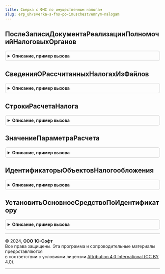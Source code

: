 ```yaml
---
title: Сверка с ФНС по имущественным налогам
slug: erp_uh/sverka-s-fns-po-imuschestvennym-nalogam
---
```



## ПослеЗаписиДокументаРеализацииПолномочийНалоговыхОрганов
<details style="margin: 1em 0; padding: 0.5em; border: 1px solid #ccc; border-radius: 6px;">

<summary style="font-weight: bold; cursor: pointer;">Описание, пример вызова</summary>

```bsl

// Срабатывает после записи объекта ДокументРеализацииПолномочийНалоговыхОрганов, когда уже записаны его файлы.
//
// Параметры:
//  Сообщение - СправочникСсылка.ДокументыРеализацииПолномочийНалоговыхОрганов - Входящее сообщение от ФНС
//  Файлы - Массив из Структура - содержит:
// 		* Адрес - Строка - Адрес во временном хранилище.
// 		* ИмяФайла - Строка - Имя файла с расширением.
Процедура ПослеЗаписиДокументаРеализацииПолномочийНалоговыхОрганов(Сообщение, Файлы) Экспорт
```

Пример вызова
```bsl
СверкаСФНСПоИмущественнымНалогам.ПослеЗаписиДокументаРеализацииПолномочийНалоговыхОрганов(Сообщение, Файлы) 
```
</details>

## СведенияОРассчитанныхНалогахИзФайлов
<details style="margin: 1em 0; padding: 0.5em; border: 1px solid #ccc; border-radius: 6px;">

<summary style="font-weight: bold; cursor: pointer;">Описание, пример вызова</summary>

```bsl

// Собирает подробности о содержимом файлов с расчетом налогов.
// Используется как первая итерация обработки содержимого файлов.
//
// Параметры:
//  Файлы - Массив из Структура - массив описаний вложений документа - содержит:
//        * Адрес - Строка - адрес файла во временном хранилище или
//        * Данные - ДвоичныеДанные - данные файла.
//        * ИмяФайла - Строка - Имя файла с расширением.
//  Отбор - Структура - отбор данных из файлов. Возможные свойства - содержит:
//           * Организация - СправочникСсылка.Организации
//           * Налог - ПеречислениеСсылка.ВидыИмущественныхНалогов
//           * НалоговыйПериод - Дата
//  ТекстОшибки - Строка - Описание возникших при выполнении процедуры ошибок.
//
// Возвращаемое значение:
//  Структура - содержит:
//         * РассчитанныеНалоги - ТаблицаЗначений - таблица расчетов налогов, которые содержатся в файлах
//         * ИмяПервогоФайла - Строка - имя файла без расширения, которое записано внутри первого файла массива
//
Функция СведенияОРассчитанныхНалогахИзФайлов(Файлы, Отбор = Неопределено, ТекстОшибки = "") Экспорт
```

Пример вызова
```bsl
Результат = СверкаСФНСПоИмущественнымНалогам.СведенияОРассчитанныхНалогахИзФайлов(Файлы, Отбор, ТекстОшибки);
```
</details>

## СтрокиРасчетаНалога
<details style="margin: 1em 0; padding: 0.5em; border: 1px solid #ccc; border-radius: 6px;">

<summary style="font-weight: bold; cursor: pointer;">Описание, пример вызова</summary>

```bsl

// Выбирает строки расчета нужного налога из дерева структуры xml-файла
//
// Параметры:
//  ДеревоЗагрузки - ДеревоЗначений - результат разбора файла расчета налога
//  Налог - ПеречислениеСсылка.ВидыИмущественныхНалогов - налог, который нужно выбрать из файла
//
// Возвращаемое значение:
//  Массив - Массив из СтрокаДереваЗначений - с расчетом налога.
//
Функция СтрокиРасчетаНалога(ДеревоЗагрузки, Налог) Экспорт
```

Пример вызова
```bsl
Результат = СверкаСФНСПоИмущественнымНалогам.СтрокиРасчетаНалога(ДеревоЗагрузки, Налог) 
```
</details>

## ЗначениеПараметраРасчета
<details style="margin: 1em 0; padding: 0.5em; border: 1px solid #ccc; border-radius: 6px;">

<summary style="font-weight: bold; cursor: pointer;">Описание, пример вызова</summary>

```bsl

// Получает значение атрибута строки сведений об объекте налогообложения.
//
// Параметры:
//  СтрокаРасчета - СтрокаДереваЗначений - строка дерева узлов, полученного из xml-файла
//                  с расчетом налога.
//  ИмяПараметра - Строка - наименование атрибута узла со сведениями об объекте налогообложения.
//
// Возвращаемое значение:
//  Строка - строковое представление значения атрибута.
//
Функция ЗначениеПараметраРасчета(СтрокаРасчета, ИмяПараметра) Экспорт
```

Пример вызова
```bsl
Результат = СверкаСФНСПоИмущественнымНалогам.ЗначениеПараметраРасчета(СтрокаРасчета, ИмяПараметра) 
```
</details>

## ИдентификаторыОбъектовНалогообложения
<details style="margin: 1em 0; padding: 0.5em; border: 1px solid #ccc; border-radius: 6px;">

<summary style="font-weight: bold; cursor: pointer;">Описание, пример вызова</summary>

```bsl

// Формирует таблицу для поиска основного средства на основании данных его регистрации
// в качестве объекта налогообложения.
//
// Параметры:
//  Организация - СправочникСсылка.Организации - владелец объекта налогообложения
//  Налог - ПеречислениеСсылка.ВидыИмущественныхНалогов - налог, которым облагаются основные средства
//  ПоискПоVIN - Булево - нужно искать ТС по VIN (имеет смысл только для транспортного налога)
//
// Возвращаемое значение:
//  ТаблицаЗначений:
//  * ОсновноеСредство - СправочникСсылка.ОбъектыЭксплуатации - объект налогообложения.
//  * Идентификатор - Строка - регистрационный номер ТС или кадастровый номер недвижимости (участка).
//  * КодВидаТС - Строка - код вида ТС (только для транспортного налога).
Функция ИдентификаторыОбъектовНалогообложения(Организация, Налог, ПоискПоVIN = Ложь) Экспорт
```

Пример вызова
```bsl
Результат = СверкаСФНСПоИмущественнымНалогам.ИдентификаторыОбъектовНалогообложения(Организация, Налог, ПоискПоVIN);
```
</details>

## УстановитьОсновноеСредствоПоИдентификатору
<details style="margin: 1em 0; padding: 0.5em; border: 1px solid #ccc; border-radius: 6px;">

<summary style="font-weight: bold; cursor: pointer;">Описание, пример вызова</summary>

```bsl

// Заполняет основное средство в строке сверки на основании данных регистрации в качестве объекта налогообложения
//
// Параметры:
//  СтрокаСверки - СтрокаТаблицыЗначений - строка ТЧ Сверка документа СверкаСФНСПоИмущественнымНалогам
//  ИдентификаторыОбъектов - ТаблицаЗначений - см. ИдентификаторыОбъектовНалогообложения()
//  ЗначенияКлюча - Структура - значения полей, по которым сопоставляются объекты налогообложения при сверке расчетов
//  Налог - ПеречислениеСсылка.ВидыИмущественныхНалогов - налог, которым облагаются основные средства
//  ПоискПоVIN - Булево - нужно искать ТС по VIN (имеет смысл только для транспортного налога)
//
Процедура УстановитьОсновноеСредствоПоИдентификатору(СтрокаСверки, ИдентификаторыОбъектов, ЗначенияКлюча, Налог, ПоискПоVIN = Ложь) Экспорт
```

Пример вызова
```bsl
СверкаСФНСПоИмущественнымНалогам.УстановитьОсновноеСредствоПоИдентификатору(СтрокаСверки, ИдентификаторыОбъектов, ЗначенияКлюча, Налог, ПоискПоVIN);
```
</details>

---

© 2024, **ООО 1С-Софт**  
Все права защищены. Эта программа и сопроводительные материалы предоставляются  
в соответствии с условиями лицензии [Attribution 4.0 International (CC BY 4.0)](https://creativecommons.org/licenses/by/4.0/legalcode).

---
